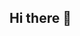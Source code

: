 ## Hi there 👋
<!--
**solange-rodrigues/Solange-Rodrigues** is a ✨ _special_ ✨ repository because its `README.md` (this file) appears on your GitHub profile.
Here are some ideas to get you started:
- 🎓 Estudante de **Superior de Tecnologia em Análise e Desenvolvimento de Sistemas** na **Cruzeiro do Sul Virtual**
- 🔭 I’m currently working on : No momento, estou focada em aprender fundamentos de programação e desenvolvimento web através dos projetos e atividades da faculdade.
- 🌱 I’m currently learning : HTML | CSS | Java | Git & GitHub
- 👯 I’m looking to collaborate on : Estou aberta a oportunidades para aprender mais sobre desenvolvimento de software.
- 💬 Ask me about : No momento, estou no início da minha jornada e aberta a aprender sobre qualquer área de desenvolvimento de software.
- 📫 How to reach me: https://www.linkedin.com/in/solange-rodrigues-7b1021378/
- 😄 Pronouns:Ela/Dela
- ⚡ Fun fact: Sou apaixonada por tecnologia e adoro ouvir música enquanto estudo programação!
-->
